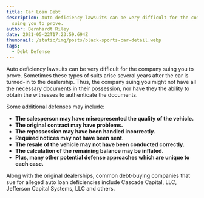 ```yaml
---
title: Car Loan Debt
description: Auto deficiency lawsuits can be very difficult for the company
  suing you to prove.
author: Bernhardt Riley
date: 2021-05-22T17:23:59.694Z
thumbnail: /static/img/posts/black-sports-car-detail.webp
tags:
  - Debt Defense
---
```

Auto deficiency lawsuits can be very difficult for the company suing you to prove. Sometimes these types of suits arise several years after the car is turned-in to the dealership. Thus, the company suing you might not have all the necessary documents in their possession, nor have they the ability to obtain the witnesses to authenticate the documents.

Some additional defenses may include:

* **The salesperson may have misrepresented the quality of the vehicle.**
* **The original contract may have problems.**
* **The repossession may have been handled incorrectly.**
* **Required notices may not have been sent.**
* **The resale of the vehicle may not have been conducted correctly.**
* **The calculation of the remaining balance may be inflated.**
* **Plus, many other potential defense approaches which are unique to each case.**

Along with the original dealerships, common debt-buying companies that sue for alleged auto loan deficiencies include Cascade Capital, LLC, Jefferson Capital Systems, LLC and others.